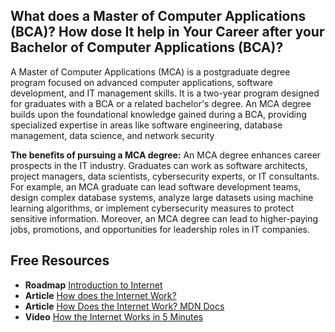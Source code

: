 ## What does a Master of Computer Applications (BCA)? How dose It help in Your Career after your Bachelor of Computer Applications (BCA)?

A Master of Computer Applications (MCA) is a postgraduate degree program focused on advanced computer applications, software development, and IT management skills. It is a two-year program designed for graduates with a BCA or a related bachelor's degree. An MCA degree builds upon the foundational knowledge gained during a BCA, providing specialized expertise in areas like software engineering, database management, data science, and network security

**The benefits of pursuing a MCA degree:**
An MCA degree enhances career prospects in the IT industry. Graduates can work as software architects, project managers, data scientists, cybersecurity experts, or IT consultants. For example, an MCA graduate can lead software development teams, design complex database systems, analyze large datasets using machine learning algorithms, or implement cybersecurity measures to protect sensitive information. Moreover, an MCA degree can lead to higher-paying jobs, promotions, and opportunities for leadership roles in IT companies.


## Free Resources  

- **Roadmap** [Introduction to Internet](https://roadmap.sh/internet)  
- **Article** [How does the Internet Work?](https://www.cloudflare.com/learning/network-layer/how-does-the-internet-work/)  
- **Article** [How Does the Internet Work? MDN Docs](https://developer.mozilla.org/en-US/docs/Learn/Common_questions/How_does_the_Internet_work)  
- **Video** [How the Internet Works in 5 Minutes](https://www.youtube.com/watch?v=7_LPdttKXPc)